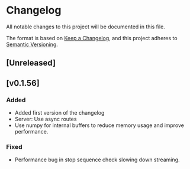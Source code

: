 # Changelog

All notable changes to this project will be documented in this file.

The format is based on [Keep a Changelog](https://keepachangelog.com/en/1.0.0/),
and this project adheres to [Semantic Versioning](https://semver.org/spec/v2.0.0.html).

## [Unreleased]

## [v0.1.56]

### Added

- Added first version of the changelog
- Server: Use async routes
- Use numpy for internal buffers to reduce memory usage and improve performance.

### Fixed

- Performance bug in stop sequence check slowing down streaming.